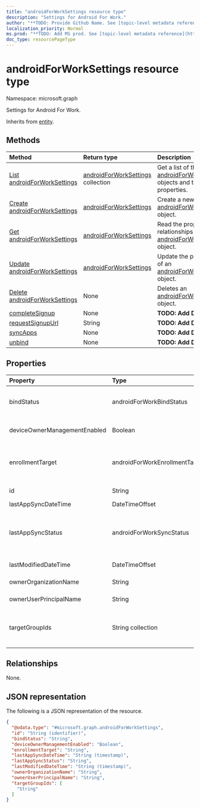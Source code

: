 ```yaml
---
title: "androidForWorkSettings resource type"
description: "Settings for Android For Work."
author: "**TODO: Provide Github Name. See [topic-level metadata reference](https://msgo.azurewebsites.net/add/document/guidelines/metadata.html#topic-level-metadata)**"
localization_priority: Normal
ms.prod: "**TODO: Add MS prod. See [topic-level metadata reference](https://msgo.azurewebsites.net/add/document/guidelines/metadata.html#topic-level-metadata)**"
doc_type: resourcePageType
---
```


# androidForWorkSettings resource type

Namespace: microsoft.graph



Settings for Android For Work.


Inherits from [entity](../resources/entity.md).

## Methods
|Method|Return type|Description|
|:---|:---|:---|
|[List androidForWorkSettings](../api/androidforworksettings-list.md)|[androidForWorkSettings](../resources/androidforworksettings.md) collection|Get a list of the [androidForWorkSettings](../resources/androidforworksettings.md) objects and their properties.|
|[Create androidForWorkSettings](../api/androidforworksettings-create.md)|[androidForWorkSettings](../resources/androidforworksettings.md)|Create a new [androidForWorkSettings](../resources/androidforworksettings.md) object.|
|[Get androidForWorkSettings](../api/androidforworksettings-get.md)|[androidForWorkSettings](../resources/androidforworksettings.md)|Read the properties and relationships of an [androidForWorkSettings](../resources/androidforworksettings.md) object.|
|[Update androidForWorkSettings](../api/androidforworksettings-update.md)|[androidForWorkSettings](../resources/androidforworksettings.md)|Update the properties of an [androidForWorkSettings](../resources/androidforworksettings.md) object.|
|[Delete androidForWorkSettings](../api/androidforworksettings-delete.md)|None|Deletes an [androidForWorkSettings](../resources/androidforworksettings.md) object.|
|[completeSignup](../api/androidforworksettings-completesignup.md)|None|**TODO: Add Description**|
|[requestSignupUrl](../api/androidforworksettings-requestsignupurl.md)|String|**TODO: Add Description**|
|[syncApps](../api/androidforworksettings-syncapps.md)|None|**TODO: Add Description**|
|[unbind](../api/androidforworksettings-unbind.md)|None|**TODO: Add Description**|

## Properties
|Property|Type|Description|
|:---|:---|:---|
|bindStatus|androidForWorkBindStatus|Bind status of the tenant with the Google EMM API. Possible values are: `notBound`, `bound`, `boundAndValidated`, `unbinding`.|
|deviceOwnerManagementEnabled|Boolean|Indicates if this account is flighting for Android Device Owner Management with CloudDPC.|
|enrollmentTarget|androidForWorkEnrollmentTarget|Indicates which users can enroll devices in Android for Work device management. Possible values are: `none`, `all`, `targeted`, `targetedAsEnrollmentRestrictions`.|
|id|String|**TODO: Add Description** Inherited from [entity](../resources/entity.md)|
|lastAppSyncDateTime|DateTimeOffset|Last completion time for app sync|
|lastAppSyncStatus|androidForWorkSyncStatus|Last application sync result. Possible values are: `success`, `credentialsNotValid`, `androidForWorkApiError`, `managementServiceError`, `unknownError`, `none`.|
|lastModifiedDateTime|DateTimeOffset|Last modification time for Android for Work settings|
|ownerOrganizationName|String|Organization name used when onboarding Android for Work|
|ownerUserPrincipalName|String|Owner UPN that created the enterprise|
|targetGroupIds|String collection|Specifies which AAD groups can enroll devices in Android for Work device management if enrollmentTarget is set to 'Targeted'|

## Relationships
None.

## JSON representation
The following is a JSON representation of the resource.
<!-- {
  "blockType": "resource",
  "keyProperty": "id",
  "@odata.type": "microsoft.graph.androidForWorkSettings",
  "baseType": "microsoft.graph.entity",
  "openType": false
}
-->
``` json
{
  "@odata.type": "#microsoft.graph.androidForWorkSettings",
  "id": "String (identifier)",
  "bindStatus": "String",
  "deviceOwnerManagementEnabled": "Boolean",
  "enrollmentTarget": "String",
  "lastAppSyncDateTime": "String (timestamp)",
  "lastAppSyncStatus": "String",
  "lastModifiedDateTime": "String (timestamp)",
  "ownerOrganizationName": "String",
  "ownerUserPrincipalName": "String",
  "targetGroupIds": [
    "String"
  ]
}
```

